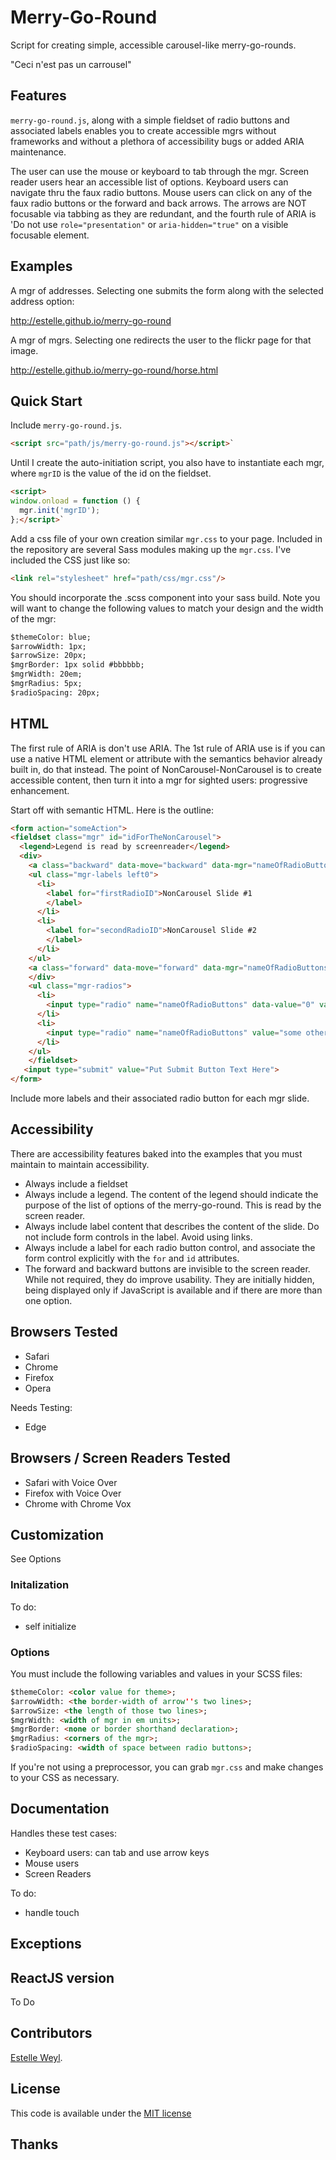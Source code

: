 # Merry-Go-Round

Script for creating simple, accessible carousel-like merry-go-rounds.

"Ceci n'est pas un carrousel"


## Features

`merry-go-round.js`, along with a simple fieldset of radio buttons and associated labels enables you to create accessible mgrs without frameworks and without a plethora of accessibility bugs or added ARIA maintenance.

The user can use the mouse or keyboard to tab through the mgr. Screen reader users hear an accessible list of options. Keyboard users can navigate thru the faux radio buttons. Mouse users can click on any of the faux radio buttons or the forward and back arrows. The arrows are NOT focusable via tabbing as they are redundant, and the fourth rule of ARIA is 'Do not use `role="presentation"` or `aria-hidden="true"` on a visible focusable element.




## Examples

A mgr of addresses. Selecting one submits the form along with the selected address option:

<http://estelle.github.io/merry-go-round>

A mgr of mgrs. Selecting one redirects the user to the flickr page for that image.

<http://estelle.github.io/merry-go-round/horse.html>

## Quick Start

Include `merry-go-round.js`.

```html
<script src="path/js/merry-go-round.js"></script>`
```

Until I create the auto-initiation script, you also have to instantiate each mgr, where `mgrID` is the value of the id on the fieldset.

```html
<script>
window.onload = function () {
  mgr.init('mgrID');
};</script>`
```


Add a css file of your own creation similar `mgr.css` to your page. Included in the repository are several Sass modules making up the `mgr.css`. I've included the CSS just like so: 


```html
<link rel="stylesheet" href="path/css/mgr.css"/>
```

You should incorporate the .scss component into your sass build. Note you will want to change the following values to match your design and the width of the mgr:


```html
$themeColor: blue;
$arrowWidth: 1px;
$arrowSize: 20px;
$mgrBorder: 1px solid #bbbbbb;
$mgrWidth: 20em;
$mgrRadius: 5px;
$radioSpacing: 20px;
```


## HTML

The first rule of ARIA is don't use ARIA. The 1st rule of ARIA use is if you can use a native HTML element or attribute with the semantics behavior already built in, do that instead. The point of NonCarousel-NonCarousel is to create accessible content, then turn it into a mgr for sighted users: progressive enhancement. 

Start off with semantic HTML. Here is the outline: 

```html
<form action="someAction">
<fieldset class="mgr" id="idForTheNonCarousel">
  <legend>Legend is read by screenreader</legend>
  <div>
    <a class="backward" data-move="backward" data-mgr="nameOfRadioButtons" hidden aria-hidden="true"></a>
    <ul class="mgr-labels left0">
      <li>
        <label for="firstRadioID">NonCarousel Slide #1
        </label>
      </li>
      <li>
        <label for="secondRadioID">NonCarousel Slide #2
        </label>
      </li>
    </ul>
    <a class="forward" data-move="forward" data-mgr="nameOfRadioButtons" hidden aria-hidden="true"></a>
    </div>
    <ul class="mgr-radios">
      <li>
        <input type="radio" name="nameOfRadioButtons" data-value="0" value="someValue" id="firstRadioID" checked><span></span>
      </li>
      <li>
        <input type="radio" name="nameOfRadioButtons" value="some other value" data-value="1" id="secondRadioID"><span></span>
      </li>
    </ul>
    </fieldset>
   <input type="submit" value="Put Submit Button Text Here">
</form>
```

Include more labels and their associated radio button for each mgr slide.

## Accessibility

There are accessibility features baked into the examples that you must maintain to maintain accessibility.

* Always include a fieldset
* Always include a legend. The content of the legend should indicate the purpose of the list of options of the merry-go-round. This is read by the screen reader.
* Always include label content that describes the content of the slide. Do not include form controls in the label. Avoid using links.
* Always include a label for each radio button control, and associate the form control explicitly with the `for` and `id` attributes.
* The forward and backward buttons are invisible to the screen reader. While not required, they do improve usability. They are initially hidden, being displayed only if JavaScript is available and if there are more than one option. 


## Browsers Tested

* Safari
* Chrome
* Firefox
* Opera

Needs Testing:

* Edge

## Browsers / Screen Readers Tested

* Safari with Voice Over
* Firefox with Voice Over
* Chrome with Chrome Vox

## Customization

See Options

### Initalization

To do: 

* self initialize

### Options

You must include the following variables and values in your SCSS files:

``` HTML
$themeColor: <color value for theme>;
$arrowWidth: <the border-width of arrow''s two lines>;
$arrowSize: <the length of those two lines>;
$mgrWidth: <width of mgr in em units>;
$mgrBorder: <none or border shorthand declaration>;
$mgrRadius: <corners of the mgr>;
$radioSpacing: <width of space between radio buttons>;
```

If you're not using a preprocessor, you can grab `mgr.css` and make changes to your CSS as necessary.

## Documentation

Handles these test cases:

* Keyboard users: can tab and use arrow keys
* Mouse users
* Screen Readers

To do: 

* handle touch

## Exceptions


## ReactJS version

To Do

## Contributors

[Estelle Weyl](http://twitter.com/estellevw). 

## License

This code is available under the [MIT license](LICENSE)

## Thanks


